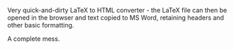 Very quick-and-dirty LaTeX to HTML converter - the LaTeX file can then be opened in the browser and text copied to MS Word, retaining headers and other basic formatting.

A complete mess.